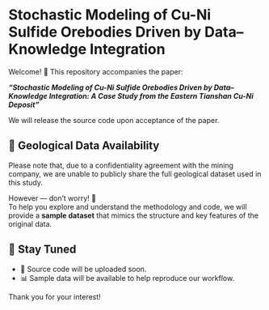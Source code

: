 # Stochastic Modeling of Cu-Ni Sulfide Orebodies Driven by Data–Knowledge Integration

Welcome! 👋 This repository accompanies the paper:

**_“Stochastic Modeling of Cu-Ni Sulfide Orebodies Driven by Data–Knowledge Integration: A Case Study from the Eastern Tianshan Cu-Ni Deposit”_**

We will release the source code upon acceptance of the paper.

## 🔐 Geological Data Availability

Please note that, due to a confidentiality agreement with the mining company, we are unable to publicly share the full geological dataset used in this study.

However — don’t worry! 🎉  
To help you explore and understand the methodology and code, we will provide a **sample dataset** that mimics the structure and key features of the original data.

## 📌 Stay Tuned

- 📄 Source code will be uploaded soon.
- 📊 Sample data will be available to help reproduce our workflow.

Thank you for your interest!
